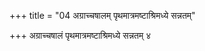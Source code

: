 +++
title = "04 अग्राच्चषालम् पृथमात्रमष्टाश्रिमध्ये सन्नतम्"

+++
अग्राच्चषालं पृथमात्रमष्टाश्रिमध्ये सन्नतम् ४